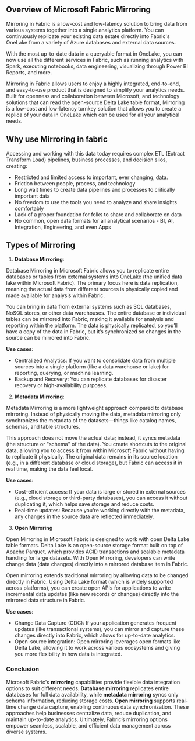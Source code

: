## Overview of Microsoft Fabric Mirroring

Mirroring in Fabric is a low-cost and low-latency solution to bring data from various systems together into a single analytics platform. You can continuously replicate your existing data estate directly into Fabric's OneLake from a variety of Azure databases and external data sources.

With the most up-to-date data in a queryable format in OneLake, you can now use all the different services in Fabric, such as running analytics with Spark, executing notebooks, data engineering, visualizing through Power BI Reports, and more.

Mirroring in Fabric allows users to enjoy a highly integrated, end-to-end, and easy-to-use product that is designed to simplify your analytics needs. Built for openness and collaboration between Microsoft, and technology solutions that can read the open-source Delta Lake table format, Mirroring is a low-cost and low-latency turnkey solution that allows you to create a replica of your data in OneLake which can be used for all your analytical needs.

## Why use Mirroring in fabric

Accessing and working with this data today requires complex ETL (Extract Transform Load) pipelines, business processes, and decision silos, creating:

- Restricted and limited access to important, ever changing, data.
- Friction between people, process, and technology
- Long wait times to create data pipelines and processes to critically important data
- No freedom to use the tools you need to analyze and share insights comfortably
- Lack of a proper foundation for folks to share and collaborate on data
- No common, open data formats for all analytical scenarios - BI, AI, Integration, Engineering, and even Apps

## Types of Mirroring 

1. **Database Mirroring**:

Database Mirroring in Microsoft Fabric allows you to replicate entire databases or tables from external systems into OneLake (the unified data lake within Microsoft Fabric). The primary focus here is data replication, meaning the actual data from different sources is physically copied and made available for analysis within Fabric.

You can bring in data from external systems such as SQL databases, NoSQL stores, or other data warehouses.
The entire database or individual tables can be mirrored into Fabric, making it available for analysis and reporting within the platform.
The data is physically replicated, so you’ll have a copy of the data in Fabric, but it’s synchronized so changes in the source can be mirrored into Fabric.

**Use cases**:

 - Centralized Analytics: If you want to consolidate data from multiple sources into a single platform (like a data warehouse or lake) for reporting, querying, or machine learning.
 - Backup and Recovery: You can replicate databases for disaster recovery or high-availability purposes.


2. **Metadata Mirroring**:

Metadata Mirroring is a more lightweight approach compared to database mirroring. Instead of physically moving the data, metadata mirroring only synchronizes the metadata of the datasets—things like catalog names, schemas, and table structures.

This approach does not move the actual data; instead, it syncs metadata (the structure or "schema" of the data).
You create shortcuts to the original data, allowing you to access it from within Microsoft Fabric without having to replicate it physically.
The original data remains in its source location (e.g., in a different database or cloud storage), but Fabric can access it in real time, making the data feel local.

**Use cases**:

- Cost-efficient access: If your data is large or stored in external sources (e.g., cloud storage or third-party databases), you can access it without duplicating it, which helps save storage and reduce costs.
- Real-time updates: Because you're working directly with the metadata, any changes in the source data are reflected immediately.


3. **Open Mirroring**
   
  Open Mirroring in Microsoft Fabric is designed to work with open Delta Lake table formats. Delta Lake is an open-source storage format built on top of Apache Parquet, which provides ACID transactions and scalable metadata handling for large datasets. With Open Mirroring, developers can write change data (data changes) directly into a mirrored database item in Fabric.

Open mirroring extends traditional mirroring by allowing data to be changed directly in Fabric.
Using Delta Lake format (which is widely supported across platforms), you can create open APIs for applications to write incremental data updates (like new records or changes) directly into the mirrored data structure in Fabric.

**Use cases**:

- Change Data Capture (CDC): If your application generates frequent updates (like transactional systems), you can mirror and capture these changes directly into Fabric, which allows for up-to-date analytics.
- Open-source integration: Open mirroring leverages open formats like Delta Lake, allowing it to work across various ecosystems and giving you more flexibility in how data is integrated.


### Conclusion  

Microsoft Fabric's **mirroring** capabilities provide flexible data integration options to suit different needs. **Database mirroring** replicates entire databases for full data availability, while **metadata mirroring** syncs only schema information, reducing storage costs. **Open mirroring** supports real-time change data capture, enabling continuous data synchronization. These approaches help businesses centralize data, reduce duplication, and maintain up-to-date analytics. Ultimately, Fabric’s mirroring options empower seamless, scalable, and efficient data management across diverse systems.
